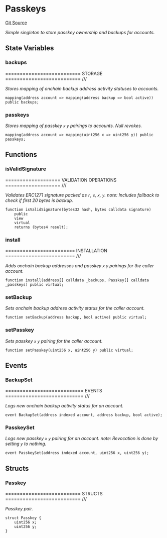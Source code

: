 # Passkeys
[Git Source](https://github.com/NaniDAO/accounts/blob/75d1333d55164dd03c33e761edcbb17011bc0678/src/ownership/Passkeys.sol)

*Simple singleton to store passkey ownership and backups for accounts.*


## State Variables
### backups
========================== STORAGE ========================== ///

*Stores mapping of onchain backup address activity statuses to accounts.*


```solidity
mapping(address account => mapping(address backup => bool active)) public backups;
```


### passkeys
*Stores mapping of passkey `x` `y` pairings to accounts. Null revokes.*


```solidity
mapping(address account => mapping(uint256 x => uint256 y)) public passkeys;
```


## Functions
### isValidSignature

=================== VALIDATION OPERATIONS =================== ///

*Validates ERC1271 signature packed as `r`, `s`, `x`, `y`.
note: Includes fallback to check if first 20 bytes is backup.*


```solidity
function isValidSignature(bytes32 hash, bytes calldata signature)
    public
    view
    virtual
    returns (bytes4 result);
```

### install

======================== INSTALLATION ======================== ///

*Adds onchain backup addresses and passkey `x` `y` pairings for the caller account.*


```solidity
function install(address[] calldata _backups, Passkey[] calldata _passkeys) public virtual;
```

### setBackup

*Sets onchain backup address activity status for the caller account.*


```solidity
function setBackup(address backup, bool active) public virtual;
```

### setPasskey

*Sets passkey `x` `y` pairing for the caller account.*


```solidity
function setPasskey(uint256 x, uint256 y) public virtual;
```

## Events
### BackupSet
=========================== EVENTS =========================== ///

*Logs new onchain backup activity status for an account.*


```solidity
event BackupSet(address indexed account, address backup, bool active);
```

### PasskeySet
*Logs new passkey `x` `y` pairing for an account.
note: Revocation is done by setting `y` to nothing.*


```solidity
event PasskeySet(address indexed account, uint256 x, uint256 y);
```

## Structs
### Passkey
========================== STRUCTS ========================== ///

*Passkey pair.*


```solidity
struct Passkey {
    uint256 x;
    uint256 y;
}
```

